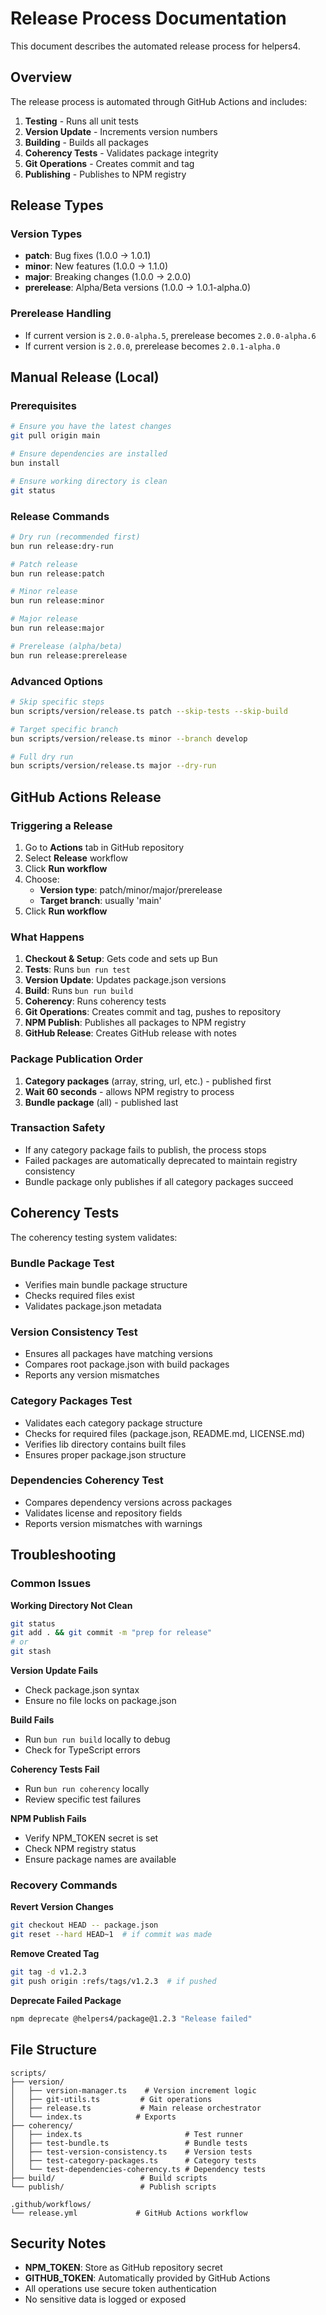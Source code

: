 # Release Process Documentation

This document describes the automated release process for helpers4.

## Overview

The release process is automated through GitHub Actions and includes:
1. **Testing** - Runs all unit tests
2. **Version Update** - Increments version numbers
3. **Building** - Builds all packages
4. **Coherency Tests** - Validates package integrity
5. **Git Operations** - Creates commit and tag
6. **Publishing** - Publishes to NPM registry

## Release Types

### Version Types
- **patch**: Bug fixes (1.0.0 → 1.0.1)
- **minor**: New features (1.0.0 → 1.1.0) 
- **major**: Breaking changes (1.0.0 → 2.0.0)
- **prerelease**: Alpha/Beta versions (1.0.0 → 1.0.1-alpha.0)

### Prerelease Handling
- If current version is `2.0.0-alpha.5`, prerelease becomes `2.0.0-alpha.6`
- If current version is `2.0.0`, prerelease becomes `2.0.1-alpha.0`

## Manual Release (Local)

### Prerequisites
```bash
# Ensure you have the latest changes
git pull origin main

# Ensure dependencies are installed
bun install

# Ensure working directory is clean
git status
```

### Release Commands
```bash
# Dry run (recommended first)
bun run release:dry-run

# Patch release
bun run release:patch

# Minor release  
bun run release:minor

# Major release
bun run release:major

# Prerelease (alpha/beta)
bun run release:prerelease
```

### Advanced Options
```bash
# Skip specific steps
bun scripts/version/release.ts patch --skip-tests --skip-build

# Target specific branch
bun scripts/version/release.ts minor --branch develop

# Full dry run
bun scripts/version/release.ts major --dry-run
```

## GitHub Actions Release

### Triggering a Release
1. Go to **Actions** tab in GitHub repository
2. Select **Release** workflow
3. Click **Run workflow**
4. Choose:
   - **Version type**: patch/minor/major/prerelease
   - **Target branch**: usually 'main'
5. Click **Run workflow**

### What Happens
1. **Checkout & Setup**: Gets code and sets up Bun
2. **Tests**: Runs `bun run test`
3. **Version Update**: Updates package.json versions
4. **Build**: Runs `bun run build` 
5. **Coherency**: Runs coherency tests
6. **Git Operations**: Creates commit and tag, pushes to repository
7. **NPM Publish**: Publishes all packages to NPM registry
8. **GitHub Release**: Creates GitHub release with notes

### Package Publication Order
1. **Category packages** (array, string, url, etc.) - published first
2. **Wait 60 seconds** - allows NPM registry to process
3. **Bundle package** (all) - published last

### Transaction Safety
- If any category package fails to publish, the process stops
- Failed packages are automatically deprecated to maintain registry consistency
- Bundle package only publishes if all category packages succeed

## Coherency Tests

The coherency testing system validates:

### Bundle Package Test
- Verifies main bundle package structure
- Checks required files exist
- Validates package.json metadata

### Version Consistency Test  
- Ensures all packages have matching versions
- Compares root package.json with build packages
- Reports any version mismatches

### Category Packages Test
- Validates each category package structure
- Checks for required files (package.json, README.md, LICENSE.md)
- Verifies lib directory contains built files
- Ensures proper package.json structure

### Dependencies Coherency Test
- Compares dependency versions across packages
- Validates license and repository fields
- Reports version mismatches with warnings

## Troubleshooting

### Common Issues

**Working Directory Not Clean**
```bash
git status
git add . && git commit -m "prep for release"
# or
git stash
```

**Version Update Fails**
- Check package.json syntax
- Ensure no file locks on package.json

**Build Fails**
- Run `bun run build` locally to debug
- Check for TypeScript errors

**Coherency Tests Fail**
- Run `bun run coherency` locally
- Review specific test failures

**NPM Publish Fails**
- Verify NPM_TOKEN secret is set
- Check NPM registry status
- Ensure package names are available

### Recovery Commands

**Revert Version Changes**
```bash
git checkout HEAD -- package.json
git reset --hard HEAD~1  # if commit was made
```

**Remove Created Tag**
```bash
git tag -d v1.2.3
git push origin :refs/tags/v1.2.3  # if pushed
```

**Deprecate Failed Package**
```bash
npm deprecate @helpers4/package@1.2.3 "Release failed"
```

## File Structure

```
scripts/
├── version/
│   ├── version-manager.ts    # Version increment logic
│   ├── git-utils.ts         # Git operations
│   ├── release.ts           # Main release orchestrator
│   └── index.ts            # Exports
├── coherency/
│   ├── index.ts                       # Test runner
│   ├── test-bundle.ts                 # Bundle tests  
│   ├── test-version-consistency.ts    # Version tests
│   ├── test-category-packages.ts      # Category tests
│   └── test-dependencies-coherency.ts # Dependency tests
├── build/                   # Build scripts
└── publish/                 # Publish scripts

.github/workflows/
└── release.yml             # GitHub Actions workflow
```

## Security Notes

- **NPM_TOKEN**: Store as GitHub repository secret
- **GITHUB_TOKEN**: Automatically provided by GitHub Actions
- All operations use secure token authentication
- No sensitive data is logged or exposed
